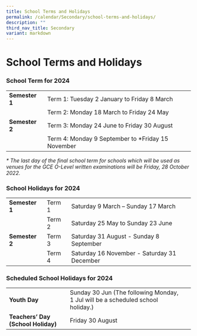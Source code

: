 ```yaml
---
title: School Terms and Holidays
permalink: /calendar/Secondary/school-terms-and-holidays/
description: ""
third_nav_title: Secondary
variant: markdown
---
```

# **School Terms and Holidays**

### School Term for 2024

|  	|  	|
|---	|---	|
| **Semester 1** 	| Term 1: Tuesday 2 January to Friday 8 March 	|
|  	| Term 2: Monday 18 March to Friday 24 May 	|
| **Semester 2** 	| Term 3: Monday 24 June to Friday 30 August 	|
|  	| Term 4: Monday 9 September to *Friday 15 November 	|

_\* The last day of the final school term for schools which will be used as venues for the GCE O-Level written examinations will be Friday, 28 October 2022._

### School Holidays for 2024

|  	|  	|  	|
|---	|---	|---	|
| **Semester 1** 	| Term 1 	| Saturday 9 March – Sunday 17 March 	|
|  	| Term 2 	| Saturday 25 May to Sunday 23 June 	|
| **Semester 2** 	| Term 3  	| Saturday 31 August - Sunday 8 September 	|
|  	| Term 4 	| Saturday 16 November - Saturday 31 December 	|



### Scheduled School Holidays for 2024

|  	|  	|  	|
|---	|---	|---	|
| **Youth Day** 	| Sunday 30 Jun (The following Monday, 1 Jul will be a scheduled school holiday.) 	|  	|
| **Teachers’ Day (School Holiday)** 	| Friday 30 August 	|  	|